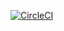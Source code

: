 [![CircleCI](https://circleci.com/gh/handcode-stuart/testing-react-ci.svg?style=svg)](https://circleci.com/gh/handcode-stuart/testing-react-ci)
